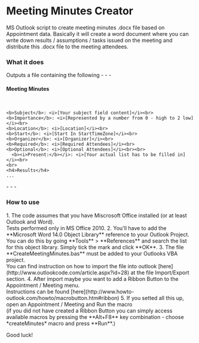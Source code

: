 # Meeting Minutes Creator
MS Outlook script to create meeting minutes .docx file based on Appointment data. Basically it will create a word document where you can write down results / assumptions / tasks issued on the meeting and distribute this .docx file to the meeting attendees.
<h3>What it does</h3>
Outputs a file containing the following
- - -
<div>

  <h4>Meeting Minutes</h4><br>

  <p>

    <b>Subject</b>: <i>[Your subject field content]</i><br>
    <b>Importance</b>: <i>[Represented by a number from 0 - high to 2 low]</i><br>
    <b>Location</b>: <i>[Location]</i><br>
    <b>Start</b>: <i>[Start In StartTimeZone]</i><br>
    <b>Organizer</b>: <i>[Organizer]</i><br>
    <b>Required</b>: <i>[Required Attendees]</i><br>
    <b>Optional</b>: <i>[Optional Attendees]</i><br><br>
      <b><i>Present:</b></i>: <i>[Your actual list has to be filled in]</i><br>
    <br>
    <h4>Results</h4>
    ...
  </p>

</div>
- - - 

<h3>How to use</h3>
1. The code assumes that you have Miscrosoft Office installed (or at least Outlook and Word). <br>
Tests performed only in MS Office 2010.
2. You'll have to add the **Microsoft Word 14.0 Object Library** reference to your Outlook Project. <br>
You can do this by going **Tools** > **References** and search the list for this object library. Simply tick the mark and click **OK**.
3. The file **CreateMeetingMinutes.bas** must be added to your Outlooks VBA project. <br>
You can find instruction on how to import the file into outlook [here](http://www.outlookcode.com/article.aspx?id=28) at the file Import/Export section.
4. After import maybe you want to add a Ribbon Button to the Appointment / Meeting menu. <br>
Instructions can be found [here](http://www.howto-outlook.com/howto/macrobutton.htm#ribbon)
5. If you setted all this up, open an Appointment / Meeting and Run the macro <br>
(if you did not have created a Ribbon Button you can simply access available macros by pressing the **Alt+F8** key combination - choose *createMinutes* macro and press **Run**.)

Good luck!
